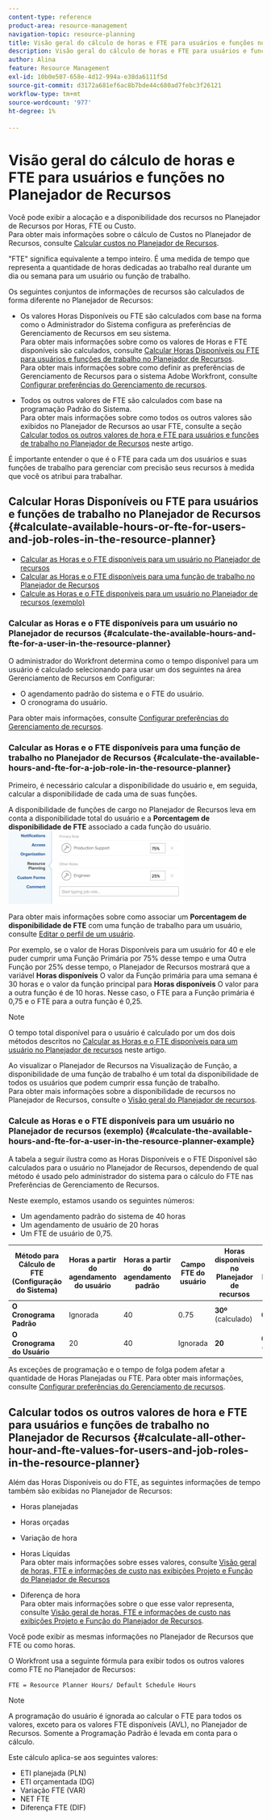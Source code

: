 ```yaml
---
content-type: reference
product-area: resource-management
navigation-topic: resource-planning
title: Visão geral do cálculo de horas e FTE para usuários e funções no Planejador de Recursos
description: Visão geral do cálculo de horas e FTE para usuários e funções no Planejador de Recursos
author: Alina
feature: Resource Management
exl-id: 10b0e507-658e-4d12-994a-e38da6111f5d
source-git-commit: d3172a681ef6ac8b7bde44c680ad7febc3f26121
workflow-type: tm+mt
source-wordcount: '977'
ht-degree: 1%

---
```


# Visão geral do cálculo de horas e FTE para usuários e funções no Planejador de Recursos

<!--
<p data-mc-conditions="QuicksilverOrClassic.Draft mode">(NOTE: Alina:KEEP THIS:***Linked to: Configuring My Settings, Editing User Accounts, Planning in the Resource Planner -- *** Some of this documentation is also duplicated in this article (Scheduling): https://support.workfront.com/hc/en-us/articles/360000557174)</p>
-->

Você pode exibir a alocação e a disponibilidade dos recursos no Planejador de Recursos por Horas, FTE ou Custo.\
Para obter mais informações sobre o cálculo de Custos no Planejador de Recursos, consulte [Calcular custos no Planejador de Recursos](../../resource-mgmt/resource-planning/calculate-costs-resource-planner.md).

&quot;FTE&quot; significa equivalente a tempo inteiro. É uma medida de tempo que representa a quantidade de horas dedicadas ao trabalho real durante um dia ou semana para um usuário ou função de trabalho.

Os seguintes conjuntos de informações de recursos são calculados de forma diferente no Planejador de Recursos:

* Os valores Horas Disponíveis ou FTE são calculados com base na forma como o Administrador do Sistema configura as preferências de Gerenciamento de Recursos em seu sistema.\
   Para obter mais informações sobre como os valores de Horas e FTE disponíveis são calculados, consulte [Calcular Horas Disponíveis ou FTE para usuários e funções de trabalho no Planejador de Recursos](#calculate-available-hours-or-fte-for-users-and-job-roles-in-the-resource-planner).\
   Para obter mais informações sobre como definir as preferências de Gerenciamento de Recursos para o sistema Adobe Workfront, consulte [Configurar preferências do Gerenciamento de recursos](../../administration-and-setup/set-up-workfront/configure-system-defaults/configure-resource-mgmt-preferences.md).

* Todos os outros valores de FTE são calculados com base na programação Padrão do Sistema.\
   Para obter mais informações sobre como todos os outros valores são exibidos no Planejador de Recursos ao usar FTE, consulte a seção [Calcular todos os outros valores de hora e FTE para usuários e funções de trabalho no Planejador de Recursos](#calculate-all-other-hour-and-fte-values-for-users-and-job-roles-in-the-resource-planner) neste artigo.

É importante entender o que é o FTE para cada um dos usuários e suas funções de trabalho para gerenciar com precisão seus recursos à medida que você os atribui para trabalhar.

## Calcular Horas Disponíveis ou FTE para usuários e funções de trabalho no Planejador de Recursos {#calculate-available-hours-or-fte-for-users-and-job-roles-in-the-resource-planner}

* [Calcular as Horas e o FTE disponíveis para um usuário no Planejador de recursos](#calculate-the-available-hours-and-fte-for-a-user-in-the-resource-planner)
* [Calcular as Horas e o FTE disponíveis para uma função de trabalho no Planejador de Recursos](#calculate-the-available-hours-and-fte-for-a-job-role-in-the-resource-planner)
* [Calcule as Horas e o FTE disponíveis para um usuário no Planejador de recursos (exemplo)](#calculate-the-available-hours-and-fte-for-a-user-in-the-resource-planner-example)

### Calcular as Horas e o FTE disponíveis para um usuário no Planejador de recursos {#calculate-the-available-hours-and-fte-for-a-user-in-the-resource-planner}

O administrador do Workfront determina como o tempo disponível para um usuário é calculado selecionando para usar um dos seguintes na área Gerenciamento de Recursos em Configurar:

* O agendamento padrão do sistema e o FTE do usuário.
* O cronograma do usuário.

Para obter mais informações, consulte [Configurar preferências do Gerenciamento de recursos](../../administration-and-setup/set-up-workfront/configure-system-defaults/configure-resource-mgmt-preferences.md).

<!--
<div data-mc-conditions="QuicksilverOrClassic.Draft mode">
<p><br></p>
<p> <img src="assets/nwe-resource-management-system-setting-user's-schedule-350x157.png" style="width: 350;height: 157;" data-mc-conditions="QuicksilverOrClassic.Quicksilver"> </p>
<p>(NOTE: The determines how to calculate resource availability at the system level.For more information about defining the Resource Management preferences for the system, see Configure Resource Management preferences.)</p>
<p>Based on how this setting is configured, the availability of the users in the Resource Planner (hours as well as FTE availability) is calculated by using the following methods: </p>
<ul>
<li><strong>The Default Schedule</strong>: The Default Schedule of the system and the user FTE are used to determine the Available Hours and FTE value for the user in the Resource Planner. The Schedule of the user is ignored. In this case:
<ul>
<li> The <strong>Available Hours</strong> in the<strong>Resource Planner</strong> are calculated using the following formula:<br><code>User Available Hours = Default Schedule Hours * User FTE value</code> <span style="color: #dc143c;">( NOTE: this is the correct value. If this shows as a division in other articles, that is wrong. It's a multiplication between these 2 values).</span><br>For example, if the Default Schedule has 40 hours a week available for work, and the user FTE is 0.5, the user is available to work for 20 hours a week in the Resource Planner.<br>For more information about schedules, including the Default Schedule, see <a href="../../administration-and-setup/set-up-workfront/configure-timesheets-schedules/create-schedules.md" class="MCXref xref">Create a schedule</a></li>
<li style="font-weight: normal;"> The <strong>Available FTE</strong> for the user in the<strong>Resource Planner</strong> is the same as the user FTE specified in the user settings. <br>For example, if the user FTE is 0.5 in the user settings, the available FTE of the user is 0.5 in the Resource Planner. For more information about the value of the user FTE as it displays in the user settings, see <a href="../../administration-and-setup/add-users/create-and-manage-users/edit-a-users-profile.md" class="MCXref xref">Edit a user's profile</a>.<br></li>
</ul></li>
<li><strong>The User's Schedule</strong>: The Schedule of the user is used to determine the availability of the user in the Resource Planner. The value of the user FTE is ignored. In this case:
<ul>
<li> The <strong>Available Hours</strong> in the<strong>Resource Planner</strong> are the same as the Hours from the Schedule of the user.<br>For example, if the Schedule of the user has 40 hours a week available for work, the user is available to work for 40 hours a week in the Resource Planner. </li>
<li> The <strong>Available FTE</strong> in the<strong>Resource Planner</strong> is calculated by the following formula:<br><em><code>User Available FTE = Hours from the Schedule of the User/ Default Schedule Hours</code><br></em>For example, if the Schedule of the user has 20 hours available to work, and the Default Schedule in Workfront has 40 hours available to work, the user's FTE is 0.5.<br>For more information about schedules, including the Default Schedule, see <a href="../../administration-and-setup/set-up-workfront/configure-timesheets-schedules/create-schedules.md" class="MCXref xref">Create a schedule</a>.</li>
</ul></li>
</ul> <note type="note">
If the user is not associated with a schedule, the Available Hours for the user are calculated using the Default Schedule.
</note>
</div>
-->

### Calcular as Horas e o FTE disponíveis para uma função de trabalho no Planejador de Recursos {#calculate-the-available-hours-and-fte-for-a-job-role-in-the-resource-planner}

Primeiro, é necessário calcular a disponibilidade do usuário e, em seguida, calcular a disponibilidade de cada uma de suas funções.

A disponibilidade de funções de cargo no Planejador de Recursos leva em conta a disponibilidade total do usuário e a **Porcentagem de disponibilidade de FTE** associado a cada função do usuário.\
![percent_of_fte_availability_at_the_user_level.png](assets/percent-of-fte-availability-at-the-user-level-350x144.png)

Para obter mais informações sobre como associar um **Porcentagem de disponibilidade de FTE** com uma função de trabalho para um usuário, consulte [Editar o perfil de um usuário](../../administration-and-setup/add-users/create-and-manage-users/edit-a-users-profile.md).

Por exemplo, se o valor de Horas Disponíveis para um usuário for 40 e ele puder cumprir uma Função Primária por 75% desse tempo e uma Outra Função por 25% desse tempo, o Planejador de Recursos mostrará que a variável **Horas disponíveis** O valor da Função primária para uma semana é 30 horas e o valor da função principal para **Horas disponíveis** O valor para a outra função é de 10 horas. Nesse caso, o FTE para a Função primária é 0,75 e o FTE para a outra função é 0,25.

>[!NOTE]
>
>O tempo total disponível para o usuário é calculado por um dos dois métodos descritos no [Calcular as Horas e o FTE disponíveis para um usuário no Planejador de recursos](#calculate-the-available-hours-and-fte-for-a-user-in-the-resource-planner) neste artigo.

Ao visualizar o Planejador de Recursos na Visualização de Função, a disponibilidade de uma função de trabalho é um total da disponibilidade de todos os usuários que podem cumprir essa função de trabalho.\
Para obter mais informações sobre a disponibilidade de recursos no Planejador de Recursos, consulte o [Visão geral do Planejador de recursos](../../resource-mgmt/resource-planning/get-started-resource-planner.md).

### Calcule as Horas e o FTE disponíveis para um usuário no Planejador de recursos (exemplo) {#calculate-the-available-hours-and-fte-for-a-user-in-the-resource-planner-example}

A tabela a seguir ilustra como as Horas Disponíveis e o FTE Disponível são calculados para o usuário no Planejador de Recursos, dependendo de qual método é usado pelo administrador do sistema para o cálculo do FTE nas Preferências de Gerenciamento de Recursos.

Neste exemplo, estamos usando os seguintes números:

* Um agendamento padrão do sistema de 40 horas
* Um agendamento de usuário de 20 horas
* Um FTE de usuário de 0,75.

| Método para Cálculo de FTE (Configuração do Sistema) | **Horas a partir do agendamento do usuário** | **Horas a partir do agendamento padrão** | **Campo FTE do usuário** | **Horas disponíveis no Planejador de recursos** | **FTE disponível no Planejador de recursos** |
|---|---|---|---|---|---|
| **O Cronograma Padrão** | Ignorada | 40 | 0.75 | **30º** (calculado) | **0.75** |
| **O Cronograma do Usuário** | 20 | 40 | Ignorada | **20** | **0,5** (calculado) |

As exceções de programação e o tempo de folga podem afetar a quantidade de Horas Planejadas ou FTE. Para obter mais informações, consulte [Configurar preferências do Gerenciamento de recursos](../../administration-and-setup/set-up-workfront/configure-system-defaults/configure-resource-mgmt-preferences.md).

## Calcular todos os outros valores de hora e FTE para usuários e funções de trabalho no Planejador de Recursos {#calculate-all-other-hour-and-fte-values-for-users-and-job-roles-in-the-resource-planner}

Além das Horas Disponíveis ou do FTE, as seguintes informações de tempo também são exibidas no Planejador de Recursos:

* Horas planejadas
* Horas orçadas
* Variação de hora
* Horas Líquidas\
   Para obter mais informações sobre esses valores, consulte [Visão geral de horas, FTE e informações de custo nas exibições Projeto e Função do Planejador de Recursos](../../resource-mgmt/resource-planning/overview-of-planner-hour-fte-cost-information-in-role-project-views.md)

* Diferença de hora\
   Para obter mais informações sobre o que esse valor representa, consulte [Visão geral de horas, FTE e informações de custo nas exibições Projeto e Função do Planejador de Recursos](../../resource-mgmt/resource-planning/overview-of-planner-hour-fte-cost-information-in-role-project-views.md).

Você pode exibir as mesmas informações no Planejador de Recursos que FTE ou como horas.

O Workfront usa a seguinte fórmula para exibir todos os outros valores como FTE no Planejador de Recursos:

```
FTE = Resource Planner Hours/ Default Schedule Hours
```

>[!NOTE]
>
>A programação do usuário é ignorada ao calcular o FTE para todos os valores, exceto para os valores FTE disponíveis (AVL), no Planejador de Recursos. Somente a Programação Padrão é levada em conta para o cálculo.

Este cálculo aplica-se aos seguintes valores:

* ETI planejada (PLN)
* ETI orçamentada (DG)
* Variação FTE (VAR)
* NET FTE
* Diferença FTE (DIF)
